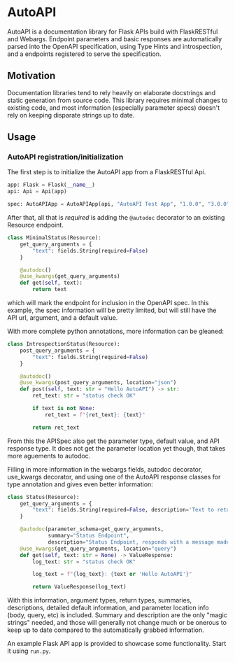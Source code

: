 # AutoAPI
AutoAPI is a documentation library for Flask APIs build with FlaskRESTful and Webargs.
Endpoint parameters and basic responses are automatically parsed into the OpenAPI specification,
using Type Hints and introspection, and a endpoints registered to serve the specification.

## Motivation
Documentation libraries tend to rely heavily on elaborate docstrings and static generation from source code.
This library requires minimal changes to existing code, and most information (especially parameter specs)
doesn't rely on keeping disparate strings up to date.  

## Usage
### AutoAPI registration/initialization
The first step is to initialize the AutoAPI app from a FlaskRESTful Api.

```python
app: Flask = Flask(__name__)
api: Api = Api(app)

spec: AutoAPIApp = AutoAPIApp(api, "AutoAPI Test App", "1.0.0", "3.0.0")
``` 

After that, all that is *required* is adding the `@autodoc` decorator to an existing Resource endpoint.

```python
class MinimalStatus(Resource):
    get_query_arguments = {
        "text": fields.String(required=False)
    }

    @autodoc()
    @use_kwargs(get_query_arguments)
    def get(self, text):
        return text
```
which will mark the endpoint for inclusion in the OpenAPI spec.  In this example, the spec information
will be pretty limited, but will still have the API url, argument, and a default value.

With more complete python annotations, more information can be gleaned:
```python
class IntrospectionStatus(Resource):
    post_query_arguments = {
        "text": fields.String(required=False)
    }

    @autodoc()
    @use_kwargs(post_query_arguments, location="json")
    def post(self, text: str = "Hello AutoAPI") -> str:
        ret_text: str = "status check OK"

        if text is not None:
            ret_text = f"{ret_text}: {text}"

        return ret_text
```
From this the APISpec also get the parameter type, default value, and API response type.  It does not get the parameter
location yet though, that takes more aguements to autodoc.

Filling in more information in the webargs fields, autodoc decorator, use_kwargs decorator, and using one of the
AutoAPI response classes for type annotation and  gives even better information:
```python
class Status(Resource):
    get_query_arguments = {
        "text": fields.String(required=False, description='Text to return', doc_default="Hello AutoAPI")
    }

    @autodoc(parameter_schema=get_query_arguments,
             summary="Status Endpoint",
             description="Status Endpoint, responds with a message made from the input string")
    @use_kwargs(get_query_arguments, location="query")
    def get(self, text: str = None) -> ValueResponse:
        log_text: str = "status check OK"

        log_text = f"{log_text}: {text or 'Hello AutoAPI'}"

        return ValueResponse(log_text)
```

With this information, argument types, return types, summaries, descriptions, detailed default
information, and parameter location info (body, query, etc) is included.  Summary and description
are the only "magic strings" needed, and those will generally not change much or be onerous to
keep up to date compared to the automatically grabbed information.

An example Flask API app is provided to showcase some functionality.  Start it using `run.py`.